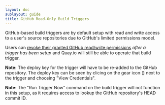 ```yaml
---
layout: doc
sublayout: guide
title: GitHub Read-Only Build Triggers
---
```


GitHub-based build triggers are by default setup with read and write access to a user's source repositories due to GitHub's limited permissions model.

Users can [revoke their granted GitHub read/write permissions](https://help.github.com/articles/keeping-your-ssh-keys-and-application-access-tokens-safe/) _after a trigger has been setup_ and Quay.io will still be able to operate that build trigger.

**Note:** The deploy key for the trigger will have to be re-added to the GitHub repository. The deploy key can be seen by clicing on the gear icon (<i class="fa fa-gear"></i>) next to the trigger and choosing "View Credentials".

**Note:** The "Run Trigger Now" command on the build trigger will not function in this setup, as it requires access to lookup the GitHub repository's HEAD commit ID.